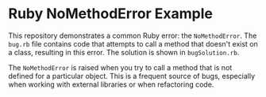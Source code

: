 # Ruby NoMethodError Example

This repository demonstrates a common Ruby error: the `NoMethodError`.  The `bug.rb` file contains code that attempts to call a method that doesn't exist on a class, resulting in this error. The solution is shown in `bugSolution.rb`.

The `NoMethodError` is raised when you try to call a method that is not defined for a particular object.  This is a frequent source of bugs, especially when working with external libraries or when refactoring code.
